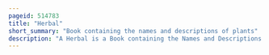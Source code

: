 ```yaml
---
pageid: 514783
title: "Herbal"
short_summary: "Book containing the names and descriptions of plants"
description: "A Herbal is a Book containing the Names and Descriptions of Plants, usually with Information on their Medicinal, tonic, culinary, toxic, Hallucinatory, aromatic, or magical Powers, and the Legends associated with them. A Herbal may also classify the Plants it describes, may give Recipes for herbal Extracts, Tinctures, or Potions, and sometimes include mineral and animal Medicaments in Addition to those obtained from Plants. Herbals were often illustrated to help with Plant Identification."
---
```

